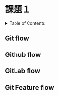 # 課題１

<!-- START doctoc generated TOC please keep comment here to allow auto update -->
<!-- DON'T EDIT THIS SECTION, INSTEAD RE-RUN doctoc TO UPDATE -->
<details>
<summary>Table of Contents</summary>

- [Git flow](#git-flow)
- [Github flow](#github-flow)
- [GitLab flow](#gitlab-flow)
- [Git Feature flow](#git-feature-flow)

</details>
<!-- END doctoc generated TOC please keep comment here to allow auto update -->

## Git flow

## Github flow

## GitLab flow

## Git Feature flow
